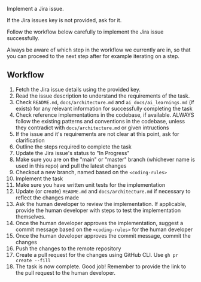 Implement a Jira issue.

If the Jira issues key is not provided, ask for it.

Follow the workflow below carefully to implement the Jira issue successfully.

Always be aware of which step in the workflow we currently are in, so that you can proceed to the next step after for example iterating on a step.

## Workflow

1. Fetch the Jira issue details using the provided key.
2. Read the issue description to understand the requirements of the task.
3. Check `README.md`, `docs/architecture.md` and `ai_docs/ai_learnings.md` (if exists) for any relevant information for successfully completing the task
4. Check reference implementations in the codebase, if available. ALWAYS follow the existing patterns and conventions in the codebase, unless they contradict with `docs/architecture.md` or given intructions
5. If the issue and it's requirements are not clear at this point, ask for clarification
6. Outline the steps required to complete the task
7. Update the Jira issue's status to "In Progress"
8. Make sure you are on the "main" or "master" branch (whichever name is used in this repo) and pull the latest changes
9. Checkout a new branch, named based on the `<coding-rules>`
10. Implement the task
11. Make sure you have written unit tests for the implementation
12. Update (or create) `README.md` and `docs/architecture.md` if necessary to reflect the changes made
13. Ask the human developer to review the implementation. If applicable, provide the human developer with steps to test the implementation themselves.
14. Once the human developer approves the implementation, suggest a commit message based on the `<coding-rules>` for the human developer
15. Once the human developer approves the commit message, commit the changes
16. Push the changes to the remote repository
17. Create a pull request for the changes using GitHub CLI. Use `gh pr create --fill`
18. The task is now complete. Good job! Remember to provide the link to the pull request to the human developer.
